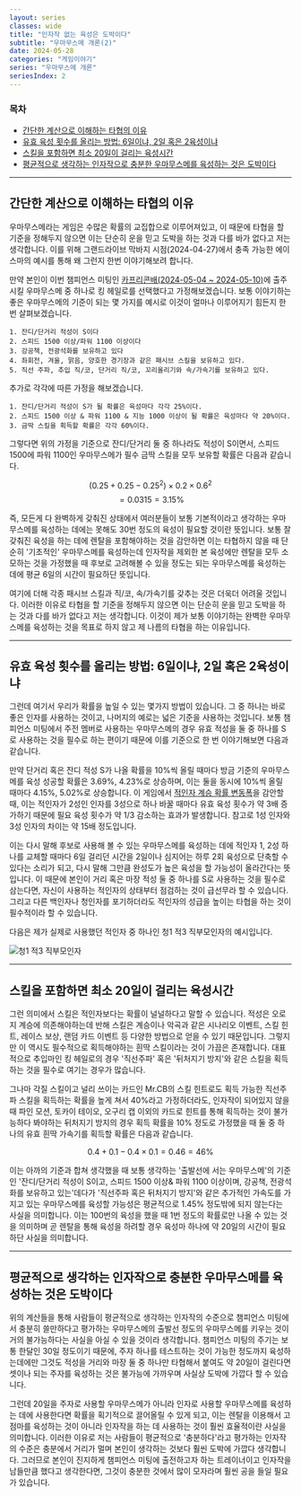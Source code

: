 ```yaml
---
layout: series
classes: wide
title: "인자작 없는 육성은 도박이다"
subtitle: "우마무스메 개론(2)"
date: 2024-05-28
categories: "게임이야기"
series: "우마무스메 개론"
seriesIndex: 2
---
```


### 목차

- [간단한 계산으로 이해하는 타협의 이유](#간단한-계산으로-이해하는-타협의-이유)
- [유효 육성 횟수를 올리는 방법: 6일이냐, 2일 혹은 2육성이냐](#유효-육성-횟수를-올리는-방법-6일이냐-2일-혹은-2육성이냐)
- [스킬을 포함하면 최소 20일이 걸리는 육성시간](#스킬을-포함하면-최소-20일이-걸리는-육성시간)
- [평균적으로 생각하는 인자작으로 충분한 우마무스메를 육성하는 것은 도박이다](#평균적으로-생각하는-인자작으로-충분한-우마무스메를-육성하는-것은-도박이다)

---

## 간단한 계산으로 이해하는 타협의 이유

우마무스메라는 게임은 수많은 확률의 교집합으로 이루어져있고, 이 때문에 타협을 할 기준을 정해두지 않으면 이는 단순히 운을 믿고 도박을 하는 것과 다를 바가 없다고 저는 생각합니다. 이를 위해 그랜드라이브 막바지 시점(2024-04-27)에서 충족 가능한 에이스마의 예시를 통해 왜 그런지 한번 이야기해보려 합니다.

만약 본인이 이번 챔피언스 미팅인 [카프리콘배(2024-05-04 ~ 2024-05-10)](https://namu.wiki/w/%EC%9A%B0%EB%A7%88%EB%AC%B4%EC%8A%A4%EB%A9%94%20%ED%94%84%EB%A6%AC%ED%8B%B0%20%EB%8D%94%EB%B9%84/%EC%9D%B4%EB%B2%A4%ED%8A%B8/%EC%B1%94%ED%94%BC%EC%96%B8%EC%8A%A4%20%EB%AF%B8%ED%8C%85/2%ED%9A%8C%EC%B0%A8#s-2.9)에 출주시킬 우마무스메 중 하나로 킹 헤일로를 선택했다고 가정해보겠습니다. 보통 이야기하는 좋은 우마무스메의 기준이 되는 몇 가지를 예시로 이것이 얼마나 이루어지기 힘든지 한 번 살펴보겠습니다.

```markown
1. 잔디/단거리 적성이 S이다
2. 스피드 1500 이상/파워 1100 이상이다
3. 강공책, 전광석화를 보유하고 있다
4. 좌회전, 겨울, 맑음, 양호한 경기장과 같은 패시브 스킬을 보유하고 있다.
5. 직선 주파, 추입 직/코, 단거리 직/코, 꼬리올리기와 속/가속기를 보유하고 있다.
```

추가로 각각에 따른 가정을 해보겠습니다.

```markown
1. 잔디/단거리 적성이 S가 될 확률은 육성마다 각각 25%이다.
2. 스피드 1500 이상 & 파워 1100 & 지능 1000 이상이 될 확률은 육성마다 약 20%이다.
3. 금딱 스킬을 획득할 확률은 각각 60%이다.
```

그렇다면 위의 가정을 기준으로 잔디/단거리 둘 중 하나라도 적성이 S이면서, 스피드 1500에 파워 1100인 우마무스메가 필수 금딱 스킬을 모두 보유할 확률은 다음과 같습니다.

$$(0.25 + 0.25 - 0.25^2) \times 0.2 \times 0.6^2$$
$$=0.0315=3.15\%$$

즉, 모든게 다 완벽하게 갖춰진 상태에서 여러분들이 보통 기본적이라고 생각하는 우마무스메를 육성하는 데에는 못해도 30번 정도의 육성이 필요할 것이란 뜻입니다. 보통 잘 갖춰진 육성을 하는 데에 렌탈을 포함해야하는 것을 감안하면 이는 타협하지 않을 때 단순히 '기초적인' 우마무스메를 육성하는데 인자작을 제외한 본 육성에만 렌탈을 모두 소모하는 것을 가정했을 때 후보로 고려해볼 수 있을 정도는 되는 우마무스메를 육성하는데에 평균 6일의 시간이 필요하단 뜻입니다.

여기에 더해 각종 패시브 스킬과 직/코, 속/가속기를 갖추는 것은 더욱더 어려울 것입니다. 이러한 이유로 타협을 할 기준을 정해두지 않으면 이는 단순히 운을 믿고 도박을 하는 것과 다를 바가 없다고 저는 생각합니다. 이것이 제가 보통 이야기하는 완벽한 우마무스메를 육성하는 것을 목표로 하지 않고 제 나름의 타협을 하는 이유입니다.

---

## 유효 육성 횟수를 올리는 방법: 6일이냐, 2일 혹은 2육성이냐

그런데 여기서 우리가 확률을 높일 수 있는 몇가지 방법이 있습니다. 그 중 하나는 바로 좋은 인자를 사용하는 것이고, 나머지의 예로는 넓은 기준을 사용하는 것입니다. 보통 챔피언스 미팅에서 주전 멤버로 사용하는 우마무스메의 경우 유효 적성을 둘 중 하나를 S로 사용하는 것을 필수로 하는 편이기 때문에 이를 기준으로 한 번 이야기해보면 다음과 같습니다.

만약 단거리 혹은 잔디 적성 S가 나올 확률을 10%씩 올릴 때마다 방금 기준의 우마무스메를 육성 성공할 확률은 3.69%, 4.23%로 상승하며, 이는 둘을 동시에 10%씩 올릴 때마다 4.15%, 5.02%로 상승합니다. 이 게임에서 [적인자 계승 확률 변동폭](https://www.fmkorea.com/5022035640)을 감안할 때, 이는 적인자가 2성인 인자를 3성으로 하나 바꿀 때마다 유효 육성 횟수가 약 3배 증가하기 때문에 필요 육성 횟수가 약 1/3 감소하는 효과가 발생합니다. 참고로 1성 인자와 3성 인자의 차이는 약 15배 정도입니다.

이는 다시 말해 후보로 사용해 볼 수 있는 우마무스메를 육성하는 데에 적인자 1, 2성 하나를 교체할 때마다 6일 걸리던 시간을 2일이나 심지어는 하루 2회 육성으로 단축할 수 있다는 소리가 되고, 다시 말해 그만큼 완성도가 높은 육성을 할 가능성이 올라간다는 뜻입니다. 이 때문에 본인이 거리 혹은 마장 적성 둘 중 하나를 S로 사용하는 것을 필수로 삼는다면, 자신이 사용하는 적인자의 상태부터 점검하는 것이 급선무라 할 수 있습니다. 그리고 다른 백인자나 청인자를 포기하더라도 적인자의 성급을 높이는 타협을 하는 것이 필수적이라 할 수 있습니다.

다음은 제가 실제로 사용했던 적인자 중 하나인 청1 적3 직부모인자의 예시입니다.

![청1 적3 직부모인자](/images/우마무스메%20개론/예시%20청1%20적3%20인자.jpg)

---

## 스킬을 포함하면 최소 20일이 걸리는 육성시간

그런 의미에서 스킬은 적인자보다는 확률이 널널하다고 말할 수 있습니다. 적성은 오로지 계승에 의존해야하는데 반해 스킬은 계승이나 악곡과 같은 시나리오 이벤트, 스킬 힌트, 레이스 보상, 랜덤 카드 이벤트 등 다양한 방법으로 얻을 수 있기 때문입니다. 그렇지만 이 역시도 필수적으로 획득해야하는 흰딱 스킬이라는 것이 가끔은 존재합니다. 대표적으로 추입마인 킹 헤일로의 경우 '직선주파' 혹은 '뒤처지기 방지'와 같은 스킬을 획득하는 것을 필수로 여기는 경우가 많습니다.

그나마 각질 스킬이고 널리 쓰이는 카드인 Mr.CB의 스킬 힌트로도 획득 가능한 직선주파 스킬을 획득하는 확률을 높게 쳐서 40%라고 가정하더라도, 인자작이 되어있지 않을 때 파인 모션, 토카이 테이오, 오구리 캡 이외의 카드로 힌트를 통해 획득하는 것이 불가능하다 봐야하는 뒤처지기 방지의 경우 획득 확률을 10% 정도로 가정했을 때 둘 중 하나의 유효 흰딱 가속기를 획득할 확률은 다음과 같습니다.

$$0.4 + 0.1 - 0.4 \times 0.1 = 0.46 = 46\%$$

이는 아까의 기준과 합쳐 생각했을 때 보통 생각하는 '출발선에 서는 우마무스메'의 기준인 '잔디/단거리 적성이 S이고, 스피드 1500 이상& 파워 1100 이상이며,  강공책, 전광석화를 보유하고 있는'데다가 '직선주파 혹은 뒤처지기 방지'와 같은 추가적인 가속도를 가지고 있는 우마무스메를 육성할 가능성은 평균적으로 1.45% 정도밖에 되지 않는다는 사실을 의미합니다. 이는 100번의 육성을 했을 때 1번 정도의 확률로만 나올 수 있는 것을 의미하며 곧 렌탈을 통해 육성을 하려할 경우 육성마 하나에 약 20일의 시간이 필요하단 사실을 의미합니다.

---

## 평균적으로 생각하는 인자작으로 충분한 우마무스메를 육성하는 것은 도박이다

위의 계산들을 통해 사람들이 평균적으로 생각하는 인자작의 수준으로 챔피언스 미팅에서 충분히 쓸만하다고 평가하는 우마무스메의 출발선 정도의 우마무스메를 키우는 것이 거의 불가능하다는 사실을 아실 수 있을 것이라 생각합니다. 챔피언스 미팅의 주기는 보통 한달인 30일 정도이기 때문에, 주자 하나를 테스트하는 것이 가능한 정도까지 육성하는데에만 그것도 적성을 거리와 마장 둘 중 하나만 타협해서 붙여도 약 20일이 걸린다면 셋이나 되는 주자를 육성하는 것은 불가능에 가까우며 사실상 도박에 가깝다 할 수 있습니다.

그런데 20일을 주자로 사용할 우마무스메가 아니라 인자로 사용할 우마무스메를 육성하는 데에 사용한다면 확률을 획기적으로 끌어올릴 수 있게 되고, 이는 렌탈을 이용해서 고점마를 육성하는 것이 아니라 인자작을 하는 데 사용하는 것이 훨씬 효율적이란 사실을 의미합니다. 이러한 이유로 저는 사람들이 평균적으로 '충분하다'라고 평가하는 인자작의 수준은 충분에서 거리가 멀며 본인이 생각하는 것보다 훨씬 도박에 가깝다 생각합니다. 그러므로 본인이 진지하게 챔피언스 미팅에 출전하고자 하는 트레이너이고 인자작을 남들만큼 했다고 생각한다면, 그것이 충분한 것에서 많이 모자라며 훨씬 공을 들일 필요가 있습니다.
